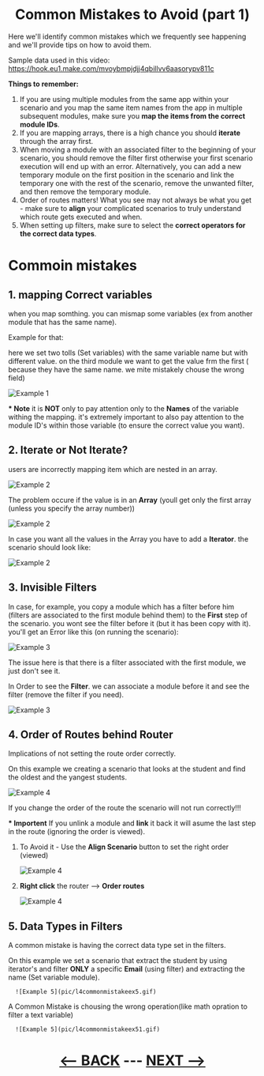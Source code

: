 <div align="center">



# Common Mistakes to Avoid (part 1)

</div>


Here we'll identify common mistakes which we frequently see happening and we'll provide tips on how to avoid them.

Sample data used in this video: 
https://hook.eu1.make.com/mvoybmpjdjj4qbillvv6aasorypv811c

__Things to remember:__

1. If you are using multiple modules from the same app within your scenario and you map the same item names from the app in multiple subsequent modules, make sure you __map the items from the correct module IDs__.
2. If you are mapping arrays, there is a high chance you should __iterate__ through the array first.
3. When moving a module with an associated filter to the beginning of your scenario, you should remove the filter first otherwise your first scenario execution will end up with an error. Alternatively, you can add a new temporary module on the first position in the scenario and link the temporary one with the rest of the scenario, remove the unwanted filter, and then remove the temporary module.
4. Order of routes matters! What you see may not always be what you get - make sure to __align__ your complicated scenarios to truly understand which route gets executed and when.
5. When setting up filters, make sure to select the __correct operators for the correct data types__.

# Commoin mistakes

## 1. mapping Correct variables

when you map somthing. you can mismap some variables (ex from another module that has the same name).

Example for that: 

here we set two tolls (Set variables) with the same variable name but with different value. on the third module we want to get the value frm the first ( because they have the same name. we mite mistakely chouse the wrong field)


   ![Example 1](pic/l4commonmistakeex1.gif)  

__* Note__
it is __NOT__ only to pay attention only to the __Names__ of the variable withing the mapping. it's extremely important to also pay attention to the module ID's within those variable (to ensure the correct value you want).

## 2. Iterate or Not Iterate?

users are incorrectly mapping item which are nested in an array.

   ![Example 2](pic/l4commonmistakeex2.gif)  

The problem occure if the value is in an __Array__ (youll get only the first array (unless you specify the array number))

   ![Example 2](pic/l4commonmistakeex21.gif)  

In case you want all the values in the Array you have to add a __Iterator__. the scenario should look like:

   ![Example 2](pic/l4commonmistakeex22.gif)  


## 3. Invisible Filters

In case, for example, you copy a module which has a filter before him (filters are associated to the first module behind them) to the __First__ step of the scenario. you wont see the filter before it (but it has been copy with it). you'll get an Error like this (on running the scenario):

   ![Example 3](pic/l4commonmistakeex3.gif)  

The issue here is that there is a filter associated with the first module, we just don't see it.

In Order to see the __Filter__. we can associate a module before it and see the filter (remove the filter if you need).

   ![Example 3](pic/l4commonmistakeex31.gif)  
   
## 4. Order of Routes behind Router

Implications of not setting the route order correctly.

On this example we creating a scenario that looks at the student and find the oldest and the yangest students.

   ![Example 4](pic/l4commonmistakeex4.gif)  

If you change the order of the route the scenario will not run correctly!!!

__* Importent__ 
If you unlink a module and __link__ it back it will asume the last step in the route (ignoring the order is viewed).
1. To Avoid it - Use the __Align Scenario__ button to set the right order (viewed)

      ![Example 4](pic/l4commonmistakeex41.gif)
   
2. __Right click__ the router --> __Order routes__

      ![Example 4](pic/l4commonmistakeex42.gif)

## 5. Data Types in Filters

A common mistake is having the correct data type set in the filters.

On this example we set a scenario that extract the student by using iterator's and filter __ONLY__ a specific __Email__ (using filter) and extracting the name (Set variable module).

      ![Example 5](pic/l4commonmistakeex5.gif)

A Common Mistake is chousing the wrong operation(like math opration to filter a text variable)


      ![Example 5](pic/l4commonmistakeex51.gif)
      
    
<div align="center">


# [<-- BACK](l4makedevtool.md) --- [NEXT -->](l4commonmistakes2.md)
</div>

